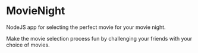 # MovieNight
NodeJS app for selecting the perfect movie for your movie night.

Make the movie selection process fun by challenging your friends with your choice of movies.
